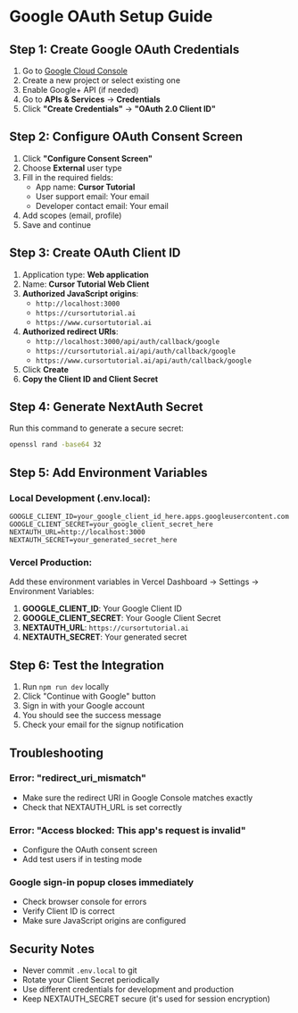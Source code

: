 # Google OAuth Setup Guide

## Step 1: Create Google OAuth Credentials

1. Go to [Google Cloud Console](https://console.cloud.google.com/)
2. Create a new project or select existing one
3. Enable Google+ API (if needed)
4. Go to **APIs & Services** → **Credentials**
5. Click **"Create Credentials"** → **"OAuth 2.0 Client ID"**

## Step 2: Configure OAuth Consent Screen

1. Click **"Configure Consent Screen"**
2. Choose **External** user type
3. Fill in the required fields:
   - App name: **Cursor Tutorial**
   - User support email: Your email
   - Developer contact email: Your email
4. Add scopes (email, profile)
5. Save and continue

## Step 3: Create OAuth Client ID

1. Application type: **Web application**
2. Name: **Cursor Tutorial Web Client**
3. **Authorized JavaScript origins**:
   - `http://localhost:3000`
   - `https://cursortutorial.ai`
   - `https://www.cursortutorial.ai`
4. **Authorized redirect URIs**:
   - `http://localhost:3000/api/auth/callback/google`
   - `https://cursortutorial.ai/api/auth/callback/google`
   - `https://www.cursortutorial.ai/api/auth/callback/google`
5. Click **Create**
6. **Copy the Client ID and Client Secret**

## Step 4: Generate NextAuth Secret

Run this command to generate a secure secret:
```bash
openssl rand -base64 32
```

## Step 5: Add Environment Variables

### Local Development (.env.local):
```env
GOOGLE_CLIENT_ID=your_google_client_id_here.apps.googleusercontent.com
GOOGLE_CLIENT_SECRET=your_google_client_secret_here
NEXTAUTH_URL=http://localhost:3000
NEXTAUTH_SECRET=your_generated_secret_here
```

### Vercel Production:
Add these environment variables in Vercel Dashboard → Settings → Environment Variables:

1. **GOOGLE_CLIENT_ID**: Your Google Client ID
2. **GOOGLE_CLIENT_SECRET**: Your Google Client Secret
3. **NEXTAUTH_URL**: `https://cursortutorial.ai`
4. **NEXTAUTH_SECRET**: Your generated secret

## Step 6: Test the Integration

1. Run `npm run dev` locally
2. Click "Continue with Google" button
3. Sign in with your Google account
4. You should see the success message
5. Check your email for the signup notification

## Troubleshooting

### Error: "redirect_uri_mismatch"
- Make sure the redirect URI in Google Console matches exactly
- Check that NEXTAUTH_URL is set correctly

### Error: "Access blocked: This app's request is invalid"
- Configure the OAuth consent screen
- Add test users if in testing mode

### Google sign-in popup closes immediately
- Check browser console for errors
- Verify Client ID is correct
- Make sure JavaScript origins are configured

## Security Notes

- Never commit `.env.local` to git
- Rotate your Client Secret periodically
- Use different credentials for development and production
- Keep NEXTAUTH_SECRET secure (it's used for session encryption)

